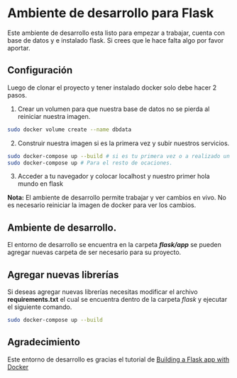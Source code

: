 # Ambiente de desarrollo para Flask

Este ambiente de desarrollo esta listo para empezar a trabajar, cuenta con base de datos y e instalado flask. Si crees que le hace falta algo por favor aportar. 

## Configuración

Luego de clonar el proyecto  y tener instalado docker solo debe hacer 2 pasos. 

 1. Crear un volumen para que nuestra base de datos no se pierda al reiniciar nuestra imagen.
```bash
sudo docker volume create --name dbdata
```
 2. Construir nuestra imagen si es la primera vez y subir nuestros servicios.
 ```bash
 sudo docker-compose up --build # si es tu primera vez o a realizado un cambio en dockerfile
 sudo docker-compose up # Para el resto de ocaciones.
 ```
 3. Acceder a tu navegador y colocar localhost y nuestro primer hola mundo en flask

**Nota:** El ambiente de desarrollo permite trabajar y ver cambios en vivo. No es necesario reiniciar la imagen de docker para ver los cambios. 

## Ambiente de desarrollo.

El entorno de desarrollo se encuentra en la carpeta ***flask/app*** se pueden agregar nuevas carpeta de ser necesario para su proyecto.


## Agregar nuevas librerías

Si deseas agregar nuevas librerías necesitas modificar el archivo **requirements.txt** el cual se encuentra dentro de la carpeta *flask* y ejecutar el siguiente comando.

 ```bash
 sudo docker-compose up --build 
 ```

## Agradecimiento

Este entorno  de desarrollo es gracias  el tutorial de [Building a Flask app with Docker](https://pythonise.com/feed/flask/building-a-flask-app-with-docker-compose)